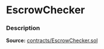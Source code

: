 # EscrowChecker

### Description <a id="description"></a>

**Source:** [contracts/EscrowChecker.sol](https://github.com/perifinance/peri-finance/blob/master/contracts/EscrowChecker.sol)

